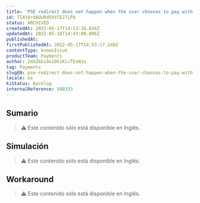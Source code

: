 ```yaml
---
title: 'PSE redirect does not happen when the user chooses to pay with Giftcard and PSE'
id: 7IAYArdAUuRd5XYCEJ7LPA
status: ARCHIVED
createdAt: 2022-05-17T14:53:16.834Z
updatedAt: 2022-05-18T14:43:09.896Z
publishedAt: 
firstPublishedAt: 2022-05-17T14:53:17.249Z
contentType: knownIssue
productTeam: Payments
author: 2mXZkbi0oi061KicTExNjo
tag: Payments
slugEN: pse-redirect-does-not-happen-when-the-user-chooses-to-pay-with-giftcard-and-pse
locale: es
kiStatus: Backlog
internalReference: 580333
---
```


## Sumario

>⚠️ Este contenido sólo está disponible en Inglês.

## Simulación

>⚠️ Este contenido sólo está disponible en Inglês.

## Workaround

>⚠️ Este contenido sólo está disponible en Inglês.

